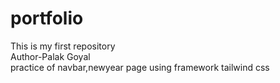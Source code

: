 # portfolio
This is my first repository
<br>
Author-Palak Goyal
<br>
practice of navbar,newyear page using framework tailwind css

